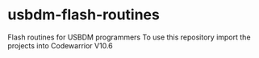 # usbdm-flash-routines
Flash routines for USBDM programmers
To use this repository import the projects into Codewarrior V10.6
